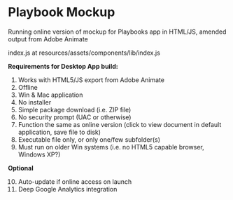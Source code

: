 # Playbook Mockup

Running online version of mockup for Playbooks app in HTML/JS, amended output from Adobe Animate

index.js at resources/assets/components/lib/index.js

**Requirements for Desktop App build:**
1. Works with HTML5/JS export from Adobe Animate
2. Offline
3. Win & Mac application
4. No installer
5. Simple package download (i.e. ZIP file)
6. No security prompt (UAC or otherwise)
7. Function the same as online version (click to view document in default application, save file to disk)
8. Executable file only, or only one/few subfolder(s)
9. Must run on older Win systems (i.e. no HTML5 capable browser, Windows XP?)

**Optional**

10. Auto-update if online access on launch
11. Deep Google Analytics integration
